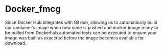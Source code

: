 # Docker_fmcg
Since Docker Hub integrates with GitHub, allowing us to automatically build our container’s image when new code is pushed and docker image ready to be pulled from Dockerhub.automated tests can be executed to ensure your image was built as expected before the image becomes available for download.
